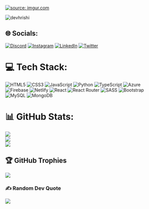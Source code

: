 <a href="https://imgur.com/cI6PPHK"><img src="https://i.imgur.com/cI6PPHK.gif" title="source: imgur.com" /></a>
<p align="left"> <img src="https://komarev.com/ghpvc/?username=devhrishi&label=Profile%20views&color=0e75b6&style=flat" alt="devhrishi" /> </p>

## 🌐 Socials:
[![Discord](https://img.shields.io/badge/Discord-%237289DA.svg?logo=discord&logoColor=white)](htttps://discord.gg/https://discord.gg/fUAVbdGmpe) [![Instagram](https://img.shields.io/badge/Instagram-%23E4405F.svg?logo=Instagram&logoColor=white)](https://instagram.com/hrishikesh_roy71) [![LinkedIn](https://img.shields.io/badge/LinkedIn-%230077B5.svg?logo=linkedin&logoColor=white)](https://linkedin.com/in/hrishikesh-roy) [![Twitter](https://img.shields.io/badge/Twitter-%231DA1F2.svg?logo=Twitter&logoColor=white)](https://twitter.com/hrishik97724425) 

# 💻 Tech Stack:
![HTML5](https://img.shields.io/badge/html5-%23E34F26.svg?style=flat&logo=html5&logoColor=white) ![CSS3](https://img.shields.io/badge/css3-%231572B6.svg?style=flat&logo=css3&logoColor=white) ![JavaScript](https://img.shields.io/badge/javascript-%23323330.svg?style=flat&logo=javascript&logoColor=%23F7DF1E) ![Python](https://img.shields.io/badge/python-3670A0?style=flat&logo=python&logoColor=ffdd54) ![TypeScript](https://img.shields.io/badge/typescript-%23007ACC.svg?style=flat&logo=typescript&logoColor=white) ![Azure](https://img.shields.io/badge/azure-%230072C6.svg?style=flat&logo=azure-devops&logoColor=white) ![Firebase](https://img.shields.io/badge/firebase-%23039BE5.svg?style=flat&logo=firebase) ![Netlify](https://img.shields.io/badge/netlify-%23000000.svg?style=flat&logo=netlify&logoColor=#00C7B7) ![React](https://img.shields.io/badge/react-%2320232a.svg?style=flat&logo=react&logoColor=%2361DAFB) ![React Router](https://img.shields.io/badge/React_Router-CA4245?style=flat&logo=react-router&logoColor=white) ![SASS](https://img.shields.io/badge/SASS-hotpink.svg?style=flat&logo=SASS&logoColor=white) ![Bootstrap](https://img.shields.io/badge/bootstrap-%23563D7C.svg?style=flat&logo=bootstrap&logoColor=white) ![MySQL](https://img.shields.io/badge/mysql-%2300f.svg?style=flat&logo=mysql&logoColor=white) ![MongoDB](https://img.shields.io/badge/MongoDB-%234ea94b.svg?style=flat&logo=mongodb&logoColor=white)
# 📊 GitHub Stats:
![](https://github-readme-stats.vercel.app/api?username=DEVHrishi&theme=radical&hide_border=false&include_all_commits=true&count_private=false)<br/>
![](https://github-readme-streak-stats.herokuapp.com/?user=DEVHrishi&theme=radical&hide_border=false)<br/>
![](https://github-readme-stats.vercel.app/api/top-langs/?username=DEVHrishi&theme=radical&hide_border=false&include_all_commits=true&count_private=false&layout=compact)

## 🏆 GitHub Trophies
![](https://github-profile-trophy.vercel.app/?username=DEVHrishi&theme=radical&no-frame=false&no-bg=true&margin-w=4)

### ✍️ Random Dev Quote
![](https://quotes-github-readme.vercel.app/api?type=horizontal&theme=radical)


  
